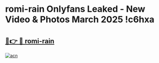 # romi-rain Onlyfans Leaked - New Video & Photos March 2025 !c6hxa

# <h2><a href="https://98wr32.iuczelnia.edu.pl?title=romi-rain&ref=c6hxa">🔗👉 🔴 romi-rain</a></h2>

[![acn](https://github.com/user-attachments/assets/0f9c940e-d8b0-45ae-aac7-cd30a18b3e1c)](https://98wr32.iuczelnia.edu.pl?title=romi-rain&ref=c6hxa)

